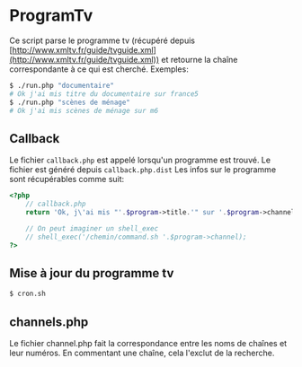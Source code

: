 # ProgramTv

Ce script parse le programme tv (récupéré depuis [http://www.xmltv.fr/guide/tvguide.xml](http://www.xmltv.fr/guide/tvguide.xml)) et retourne la chaîne correspondante à ce qui est cherché.
Exemples:
```bash
$ ./run.php "documentaire"
# Ok j'ai mis titre du documentaire sur france5
$ ./run.php "scènes de ménage"
# Ok j'ai mis scènes de ménage sur m6
```

## Callback
Le fichier ``callback.php`` est appelé lorsqu'un programme est trouvé.
Le fichier est généré depuis ``callback.php.dist``
Les infos sur le programme sont récupérables comme suit:
```php
<?php
    // callback.php
    return 'Ok, j\'ai mis "'.$program->title.'" sur '.$program->channel_name.' sur le canal '.$program->channel;

    // On peut imaginer un shell_exec
    // shell_exec('/chemin/command.sh '.$program->channel);
?>

```
## Mise à jour du programme tv

```bash
$ cron.sh
```

## channels.php
Le fichier channel.php fait la correspondance entre les noms de chaînes et leur numéros.
En commentant une chaîne, cela l'exclut de la recherche.
